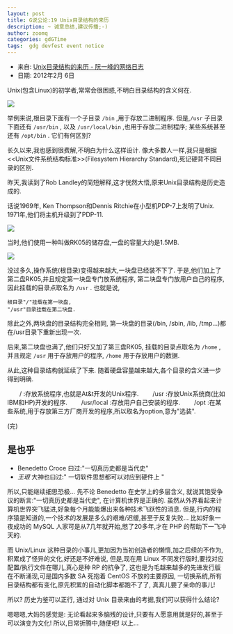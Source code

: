 ```yaml
---
layout: post
title: G说公论:19 Unix目录结构的来历
description: ~ 诚意总结,建议传播;-)
author: zoomq
categories: gdGTime
tags:  gdg devfest event notice
---
```


- 来自: [Unix目录结构的来历 - 阮一峰的网络日志](http://www.ruanyifeng.com/blog/2012/02/a_history_of_unix_directory_structure.html)
- 日期: 2012年2月 6日

Unix(包含Linux)的初学者,常常会很困惑,不明白目录结构的含义何在. 

![](http://floss.zoomquiet.io/data/20120206213641/bg2012020601.jpg)

举例来说,根目录下面有一个子目录
`/bin` ,用于存放二进制程序. 
但是,`/usr` 子目录下面还有 `/usr/bin` ,
以及 `/usr/local/bin` ,也用于存放二进制程序;
某些系统甚至还有 `/opt/bin` . 它们有何区别?

长久以来,我也感到很费解,不明白为什么这样设计. 
像大多数人一样,我只是根据<<Unix文件系统结构标准>>(Filesystem Hierarchy Standard),死记硬背不同目录的区别. 

昨天,我读到了Rob Landley的简短解释,这才恍然大悟,原来Unix目录结构是历史造成的. 

<!--more-->

话说1969年,
Ken Thompson和Dennis Ritchie在小型机PDP-7上发明了Unix. 
1971年,他们将主机升级到了PDP-11. 

![](http://floss.zoomquiet.io/data/20120206213641/bg2012020602.jpg)

当时,他们使用一种叫做RK05的储存盘,一盘的容量大约是1.5MB. 

![](http://floss.zoomquiet.io/data/20120206213641/bg2012020603.jpg)

没过多久,操作系统(根目录)变得越来越大,一块盘已经装不下了. 
于是,他们加上了第二盘RK05,并且规定第一块盘专门放系统程序,
第二块盘专门放用户自己的程序,
因此挂载的目录点取名为 `/usr` . 
也就是说,

    根目录"/"挂载在第一块盘,
    "/usr"目录挂载在第二块盘. 

除此之外,两块盘的目录结构完全相同,
第一块盘的目录(/bin, /sbin, /lib, /tmp...)都在/usr目录下重新出现一次. 

后来,第二块盘也满了,他们只好又加了第三盘RK05,
挂载的目录点取名为 `/home` ,
并且规定 `/usr` 用于存放用户的程序,
`/home` 用于存放用户的数据. 

从此,这种目录结构就延续了下来. 随着硬盘容量越来越大,各个目录的含义进一步得到明确. 

　　/ :存放系统程序,也就是At&t开发的Unix程序. 
　　/usr :存放Unix系统商(比如IBM和HP)开发的程序. 
　　/usr/local :存放用户自己安装的程序. 
　　/opt :在某些系统,用于存放第三方厂商开发的程序,所以取名为option,意为"选装". 


(完)


## 是也乎

- Benedetto Croce 曰过:"一切真历史都是当代史"
- _王珢_ 大神也曰过:" 一切软件思想都可以对应到硬件上 "

所以,只能继续细思恐极...
先不论 Benedetto 在史学上的多层含义,
就说其饱受争议的断言:"一切真历史都是当代史", 在计算机世界是正确的.
虽然从外界看起来计算机世界突飞猛进,好象每个月能能爆出来各种技术飞跃性的消息.
但是,行内的程序猿是知道的,一个技术的发展是多么的艰难/迟缓,甚至于反复失败...
比如好象一夜成功的 MySQL 人家可是从7几年就开始,憋了20多年,才在 PHP 的帮助下一飞冲天的.

而 Unix/Linux 这种目录的小事儿,更加因为当初创造者的懒惰,加之后续的不作为,
积累成了怪异的文化,好还是不好难说,
但是,现在用 Linux 不同发行版时,要找对应配置/执行文件在哪儿,真心是种 RP 的抗争了,
这也是为毛越来越多的先进发行版在不断涌现,可是国内多数 SA 死抱着 CentOS 不放的主要原因,
一切换系统,所有目录结构都有变化,原先积累的自动化脚本都跑不了了,
真真儿要了亲命的事儿!

所以? 历史为鉴可以正行,
通过对 Unix 目录来由的考据,我们可以获得什么结论?

嗯嗯嗯,大妈的感觉是: 无论看起来多脑残的设计,只要有人愿意用就是好的,甚至于可以演变为文化!
所以,日常折腾中,随便吧!
以上...

